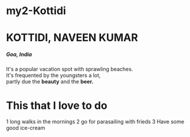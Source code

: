 # my2-Kottidi

# KOTTIDI, NAVEEN KUMAR

##### Goa, India
It's a popular vacation spot with sprawling beaches.<br>  It's frequented by the youngsters a lot,<br>partly due the **beauty** and the **beer.**

# This that I love to do 
1 long walks in the mornings
2 go for parasailing with frieds
3 Have some good ice-cream

